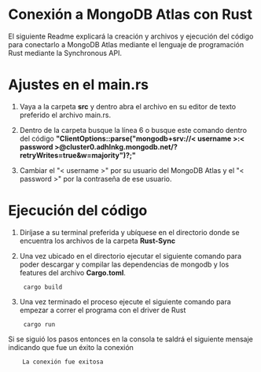 # Conexión a MongoDB Atlas con Rust
El siguiente Readme explicará la creación y archivos y ejecución del código para conectarlo a MongoDB Atlas mediante el lenguaje de programación Rust mediante la Synchronous API.

# Ajustes en el main.rs

1. Vaya a la carpeta **src** y dentro abra el archivo en su editor de texto preferido el archivo main.rs.

2. Dentro de la carpeta busque la línea 6 o busque este comando dentro del código **"ClientOptions::parse("mongodb+srv://< username >:< password >@cluster0.adhlnkg.mongodb.net/?retryWrites=true&w=majority")?;"**

3. Cambiar el "< username >" por su usuario del MongoDB Atlas y el "< password >" por la contraseña de ese usuario.

# Ejecución del código

1. Diríjase a su terminal preferida y ubíquese en el directorio donde se encuentra los archivos de la carpeta  **Rust-Sync**

2. Una vez ubicado en el directorio ejecutar el siguiente comando para poder descargar y compilar las dependencias de mongodb y los features del archivo **Cargo.toml**.

		cargo build
3. Una vez terminado el proceso ejecute el siguiente comando para empezar a correr el programa con el driver de Rust 

		cargo run

Si se siguió los pasos entonces en la consola te saldrá el siguiente mensaje indicando que fue un éxito la conexión

		La conexión fue exitosa


